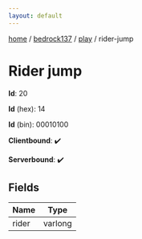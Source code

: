 ```yaml
---
layout: default
---
```


[home](/)  /  [bedrock137](/protocol/bedrock137)  /  [play](/protocol/bedrock137/play)  /  rider-jump

# Rider jump

**Id**: 20

**Id** (hex): 14

**Id** (bin): 00010100

**Clientbound**: ✔️

**Serverbound**: ✔️

## Fields

Name | Type
---|---
rider | varlong

